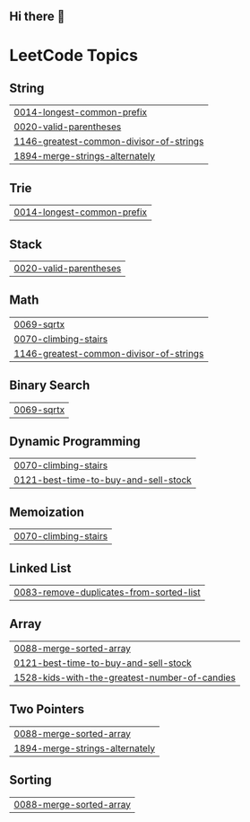## Hi there 👋

<!--
**aidaanky/aidaanky** is a ✨ _special_ ✨ repository because its `README.md` (this file) appears on your GitHub profile.

Here are some ideas to get you started:

- 🔭 I’m currently working on ...
- 🌱 I’m currently learning ...
- 👯 I’m looking to collaborate on ...
- 🤔 I’m looking for help with ...
- 💬 Ask me about ...
- 📫 How to reach me: ...
- 😄 Pronouns: ...
- ⚡ Fun fact: ...
-->

<!---LeetCode Topics Start-->
# LeetCode Topics
## String
|  |
| ------- |
| [0014-longest-common-prefix](https://github.com/aidaanky/aidaanky/tree/master/0014-longest-common-prefix) |
| [0020-valid-parentheses](https://github.com/aidaanky/aidaanky/tree/master/0020-valid-parentheses) |
| [1146-greatest-common-divisor-of-strings](https://github.com/aidaanky/aidaanky/tree/master/1146-greatest-common-divisor-of-strings) |
| [1894-merge-strings-alternately](https://github.com/aidaanky/aidaanky/tree/master/1894-merge-strings-alternately) |
## Trie
|  |
| ------- |
| [0014-longest-common-prefix](https://github.com/aidaanky/aidaanky/tree/master/0014-longest-common-prefix) |
## Stack
|  |
| ------- |
| [0020-valid-parentheses](https://github.com/aidaanky/aidaanky/tree/master/0020-valid-parentheses) |
## Math
|  |
| ------- |
| [0069-sqrtx](https://github.com/aidaanky/aidaanky/tree/master/0069-sqrtx) |
| [0070-climbing-stairs](https://github.com/aidaanky/aidaanky/tree/master/0070-climbing-stairs) |
| [1146-greatest-common-divisor-of-strings](https://github.com/aidaanky/aidaanky/tree/master/1146-greatest-common-divisor-of-strings) |
## Binary Search
|  |
| ------- |
| [0069-sqrtx](https://github.com/aidaanky/aidaanky/tree/master/0069-sqrtx) |
## Dynamic Programming
|  |
| ------- |
| [0070-climbing-stairs](https://github.com/aidaanky/aidaanky/tree/master/0070-climbing-stairs) |
| [0121-best-time-to-buy-and-sell-stock](https://github.com/aidaanky/aidaanky/tree/master/0121-best-time-to-buy-and-sell-stock) |
## Memoization
|  |
| ------- |
| [0070-climbing-stairs](https://github.com/aidaanky/aidaanky/tree/master/0070-climbing-stairs) |
## Linked List
|  |
| ------- |
| [0083-remove-duplicates-from-sorted-list](https://github.com/aidaanky/aidaanky/tree/master/0083-remove-duplicates-from-sorted-list) |
## Array
|  |
| ------- |
| [0088-merge-sorted-array](https://github.com/aidaanky/aidaanky/tree/master/0088-merge-sorted-array) |
| [0121-best-time-to-buy-and-sell-stock](https://github.com/aidaanky/aidaanky/tree/master/0121-best-time-to-buy-and-sell-stock) |
| [1528-kids-with-the-greatest-number-of-candies](https://github.com/aidaanky/aidaanky/tree/master/1528-kids-with-the-greatest-number-of-candies) |
## Two Pointers
|  |
| ------- |
| [0088-merge-sorted-array](https://github.com/aidaanky/aidaanky/tree/master/0088-merge-sorted-array) |
| [1894-merge-strings-alternately](https://github.com/aidaanky/aidaanky/tree/master/1894-merge-strings-alternately) |
## Sorting
|  |
| ------- |
| [0088-merge-sorted-array](https://github.com/aidaanky/aidaanky/tree/master/0088-merge-sorted-array) |
<!---LeetCode Topics End-->